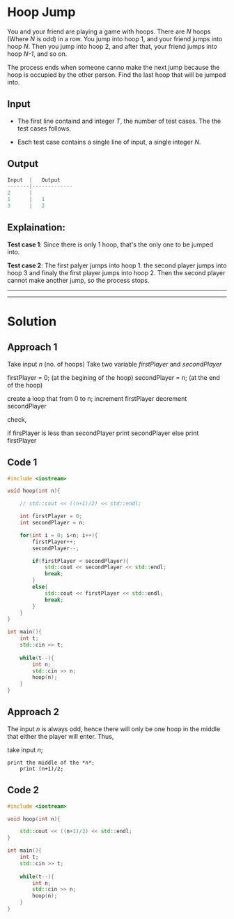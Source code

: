 # Hoop Jump


You and your friend are playing a game with hoops. There are *N* hoops (Where *N* is odd) in a row. You jump into hoop 1, and your friend jumps into hoop *N*. Then you jump into hoop 2, and after that, your friend jumps into hoop *N-1*, and so on.

The process ends when someone canno make the next jump because the hoop is occupied by the other person. Find the last hoop that will be jumped into.

## Input

* The first line containd and integer *T*, the number of test cases. The the test cases follows.

* Each test case contains a single line of input, a single integer *N*.

## Output

```cpp
Input  |   Output
-------|-------------
2      |               
1      |   1
3      |   2
```
## Explaination:

**Test case 1**: Since there is only 1 hoop, that's the only one to be jumped into.

**Test case 2**: The first palyer jumps into hoop 1. the second player jumps into hoop 3 and finaly the first player jumps into hoop 2. Then the second player cannot make another jump, so the process stops.

---------------------
---------------------

# Solution

## Approach 1 
Take input *n* (no. of hoops)
Take two variable *firstPlayer* and *secondPlayer*

firstPlayer = 0; (at the begining of the hoop)
secondPlayer = n; (at the end of the hoop)

create a loop that from 0 to n;
    increment firstPlayer
    decrement secondPlayer

check,  

if firsPlayer is less than secondPlayer
    print secondPlayer
else
    print firstPlayer

## Code 1

```cpp
#include <iostream>

void hoop(int n){

    // std::cout << ((n+1)/2) << std::endl;

    int firstPlayer = 0;
    int secondPlayer = n;

    for(int i = 0; i<n; i++){
        firstPlayer++;
        secondPlayer--;

        if(firstPlayer < secondPlayer){
            std::cout << secondPlayer << std::endl;
            break;
        }
        else{
            std::cout << firstPlayer << std::endl;
            break;
        }
    }
}

int main(){
    int t;
    std::cin >> t;
    
    while(t--){
        int n;
        std::cin >> n;
        hoop(n);
    }
}
```

## Approach 2

The input *n* is always odd, hence there will only be one hoop in the middle that either the player will enter. Thus,

take input *n*;

```psuedocode
print the middle of the *n*;
    print (n+1)/2; 
```

## Code 2

```cpp
#include <iostream>

void hoop(int n){

    std::cout << ((n+1)/2) << std::endl;
}

int main(){
    int t;
    std::cin >> t;
    
    while(t--){
        int n;
        std::cin >> n;
        hoop(n);
    }
}
```